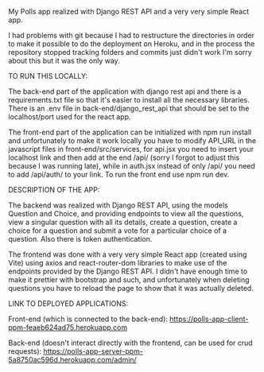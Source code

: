 My Polls app realized with Django REST API and a very very simple React app. 

I had problems with git because I had to restructure the directories in order to make it possible to do the deployment on Heroku, and in the process the repository stopped tracking folders and commits just didn't work
I'm sorry about this but it was the only way.

TO RUN THIS LOCALLY:

The back-end part of the application with django rest api and there is a requirements.txt file so that it's easier to install all the necessary libraries. There is an .env file in back-end/django_rest_api
that should be set to the localhost/port used for the react app.

The front-end part of the application can be initialized with npm run install and unfortunately to make it work locally you have to modify API_URL in the javascript files in front-end/src/services,
for api.jsx you need to insert your localhost link and then add at the end /api/ (sorry I forgot to adjust this because I was running late), while in auth.jsx instead of only /api/ you need to add /api/auth/ 
to your link. To run the front end use npm run dev.

DESCRIPTION OF THE APP:

The backend was realized with Django REST API, using the models Question and Choice, and providing endpoints to view all the questions, view a singular question with all its details, create a question,
create a choice for a question and submit a vote for a particular choice of a question. Also there is token authentication.

The frontend was done with a very very simple React app (created using Vite) using axios and react-router-dom libraries to make use of the endpoints provided by the Django REST API. I didn't have enough time to make it prettier
with bootstrap and such, and unfortunately when deleting questions you have to reload the page to show that it was actually deleted. 

LINK TO DEPLOYED APPLICATIONS:

Front-end (which is connected to the back-end):
  https://polls-app-client-ppm-feaeb624ad75.herokuapp.com

Back-end (doesn't interact directly with the frontend, can be used for crud requests):
  https://polls-app-server-ppm-5a8750ac596d.herokuapp.com/admin/
